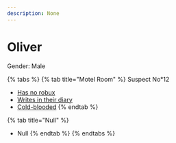 ```yaml
---
description: None
---
```


# Oliver

Gender: Male

{% tabs %}
{% tab title="Motel Room" %}
Suspect No°12

* [Has no robux](../../Clues/Hasnorobux.md)
* [Writes in their diary](../../Clues/Writesintheirdiary.md)
* [Cold-blooded](../../Clues/Cold-blooded.md)
{% endtab %}

{% tab title="Null" %}
* Null
{% endtab %}
{% endtabs %}

